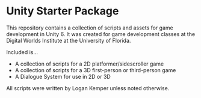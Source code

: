 # Unity Starter Package

This repository contains a collection of scripts and assets for game development in Unity 6. 
It was created for game development classes at the Digital Worlds Institute at the University of Florida.

Included is...
- A collection of scripts for a 2D platformer/sidescroller game
- A collection of scripts for a 3D first-person or third-person game
- A Dialogue System for use in 2D or 3D

All scripts were written by Logan Kemper unless noted otherwise.
